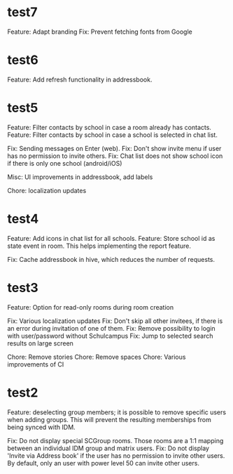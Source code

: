 # test7

Feature: Adapt branding
Fix: Prevent fetching fonts from Google

# test6

Feature: Add refresh functionality in addressbook.

# test5

Feature: Filter contacts by school in case a room already has contacts.
Feature: Filter contacts by school in case a school is selected in chat list.

Fix: Sending messages on Enter (web).
Fix: Don't show invite menu if user has no permission to invite others.
Fix: Chat list does not show school icon if there is only one school (android/iOS)

Misc: UI improvements in addressbook, add labels

Chore: localization updates

# test4

Feature: Add icons in chat list for all schools.
Feature: Store school id as state event in room. This helps implementing the report feature.

Fix: Cache addressbook in hive, which reduces the number of requests.

# test3

Feature: Option for read-only rooms during room creation

Fix: Various localization updates
Fix: Don't skip all other invitees, if there is an error during invitation of one of them.
Fix: Remove possibility to login with user/password without Schulcampus
Fix: Jump to selected search results on large screen

Chore: Remove stories
Chore: Remove spaces
Chore: Various improvements of CI

# test2

Feature: deselecting group members; it is possible to remove specific users when adding groups. This will prevent the resulting memberships from being synced with IDM.

Fix: Do not display special SCGroup rooms. Those rooms are a 1:1 mapping between an individual IDM group and matrix users.
Fix: Do not display 'Invite via Address book' if the user has no permission to invite other users. By default, only an user with power level 50 can invite other users.
